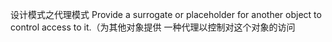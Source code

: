 设计模式之代理模式
    Provide a surrogate or placeholder for another object to control access to it.（为其他对象提供
一种代理以控制对这个对象的访问